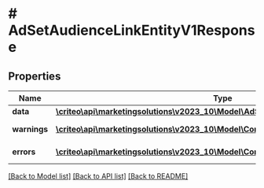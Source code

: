 # # AdSetAudienceLinkEntityV1Response

## Properties

Name | Type | Description | Notes
------------ | ------------- | ------------- | -------------
**data** | [**\criteo\api\marketingsolutions\v2023_10\Model\AdSetAudienceLinkEntityV1Resource**](AdSetAudienceLinkEntityV1Resource.md) |  | [optional]
**warnings** | [**\criteo\api\marketingsolutions\v2023_10\Model\CommonProblem[]**](CommonProblem.md) |  | [optional] [readonly]
**errors** | [**\criteo\api\marketingsolutions\v2023_10\Model\CommonProblem[]**](CommonProblem.md) |  | [optional] [readonly]

[[Back to Model list]](../../README.md#models) [[Back to API list]](../../README.md#endpoints) [[Back to README]](../../README.md)
